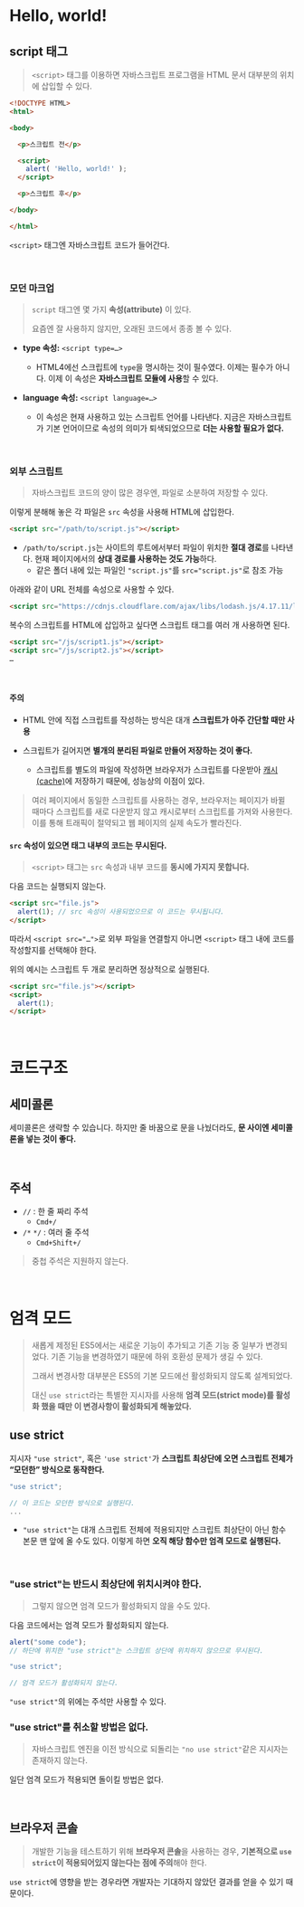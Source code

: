 # Hello, world!

## script 태그

> `<script>` 태그를 이용하면 자바스크립트 프로그램을 HTML 문서 대부분의 위치에 삽입할 수 있다.

```html
<!DOCTYPE HTML>
<html>

<body>

  <p>스크립트 전</p>

  <script>
    alert( 'Hello, world!' );
  </script>

  <p>스크립트 후</p>

</body>

</html>
```

`<script>` 태그엔 자바스크립트 코드가 들어간다.

<br>

### 모던 마크업

> `script` 태그엔 몇 가지 **속성(attribute)** 이 있다.
>
> 요즘엔 잘 사용하지 않지만, 오래된 코드에서 종종 볼 수 있다.

- **type 속성:** `<script type=…>`
  - HTML4에선 스크립트에 `type`을 명시하는 것이 필수였다. 이제는 필수가 아니다. 이제 이 속성은 **자바스크립트 모듈에 사용**할 수 있다.

- **language 속성:** `<script language=…>`
  - 이 속성은 현재 사용하고 있는 스크립트 언어를 나타낸다. 지금은 자바스크립트가 기본 언어이므로 속성의 의미가 퇴색되었으므로 **더는 사용할 필요가 없다.**

<br>

### 외부 스크립트

> 자바스크립트 코드의 양이 많은 경우엔, 파일로 소분하여 저장할 수 있다.

이렇게 분해해 놓은 각 파일은 `src` 속성을 사용해 HTML에 삽입한다.

```html
<script src="/path/to/script.js"></script>
```

- `/path/to/script.js`는 사이트의 루트에서부터 파일이 위치한 **절대 경로**를 나타낸다. 현재 페이지에서의 **상대 경로를 사용하는 것도 가능**하다. 
  - 같은 폴더 내에 있는 파일인 `"script.js"`를 `src="script.js"`로 참조 가능

아래와 같이 URL 전체를 속성으로 사용할 수 있다.

```html
<script src="https://cdnjs.cloudflare.com/ajax/libs/lodash.js/4.17.11/lodash.js"></script>
```

복수의 스크립트를 HTML에 삽입하고 싶다면 스크립트 태그를 여러 개 사용하면 된다.

```html
<script src="/js/script1.js"></script>
<script src="/js/script2.js"></script>
…
```

<br>

#### 주의

- HTML 안에 직접 스크립트를 작성하는 방식은 대개 **스크립트가 아주 간단할 때만 사용**

- 스크립트가 길어지면 **별개의 분리된 파일로 만들어 저장하는 것이 좋다.**
  - 스크립트를 별도의 파일에 작성하면 브라우저가 스크립트를 다운받아 [캐시(cache)](https://en.wikipedia.org/wiki/Web_cache)에 저장하기 때문에, 성능상의 이점이 있다.

> 여러 페이지에서 동일한 스크립트를 사용하는 경우, 브라우저는 페이지가 바뀔 때마다 스크립트를 새로 다운받지 않고 캐시로부터 스크립트를 가져와 사용한다. 이를 통해 트래픽이 절약되고 웹 페이지의 실제 속도가 빨라진다.



#### `src` 속성이 있으면 태그 내부의 코드는 무시된다.

> `<script>` 태그는 `src` 속성과 내부 코드를 **동시에 가지지 못합니다.**

다음 코드는 실행되지 않는다.

```html
<script src="file.js">
  alert(1); // src 속성이 사용되었으므로 이 코드는 무시됩니다.
</script>
```

따라서 `<script src="…">`로 외부 파일을 연결할지 아니면 `<script>` 태그 내에 코드를 작성할지를 선택해야 한다.

위의 예시는 스크립트 두 개로 분리하면 정상적으로 실행된다.

```html
<script src="file.js"></script>
<script>
  alert(1);
</script>
```

<br>

# 코드구조

## 세미콜론

세미콜론은 생략할 수 있습니다. 하지만 줄 바꿈으로 문을 나눴더라도, **문 사이엔 세미콜론을 넣는 것이 좋다.**

<br>

## 주석

- `//` : 한 줄 짜리 주석
  - `Cmd+/`
- `/*` `*/` : 여러 줄 주석
  - `Cmd+Shift+/ `

> 중첩 주석은 지원하지 않는다.

<br>

# 엄격 모드

> 새롭게 제정된 ES5에서는 새로운 기능이 추가되고 기존 기능 중 일부가 변경되었다. 기존 기능을 변경하였기 때문에 하위 호환성 문제가 생길 수 있다. 
>
> 그래서 변경사항 대부분은 ES5의 기본 모드에선 활성화되지 않도록 설계되었다. 
>
> 대신 `use strict`라는 특별한 지시자를 사용해 **엄격 모드(strict mode)를 활성화 했을 때만 이 변경사항이 활성화되게 해놓았다.**

## use strict

지시자 `"use strict"`, 혹은 `'use strict'`가 **스크립트 최상단에 오면 스크립트 전체가 “모던한” 방식으로 동작한다.**

```javascript
"use strict";

// 이 코드는 모던한 방식으로 실행된다.
...
```

- `"use strict"`는 대개 스크립트 전체에 적용되지만 스크립트 최상단이 아닌 함수 본문 맨 앞에 올 수도 있다. 이렇게 하면 **오직 해당 함수만 엄격 모드로 실행된다.** 

<br>

### "use strict"는 반드시 최상단에 위치시켜야 한다.

>  그렇지 않으면 엄격 모드가 활성화되지 않을 수도 있다.

다음 코드에서는 엄격 모드가 활성화되지 않는다.

```javascript
alert("some code");
// 하단에 위치한 "use strict"는 스크립트 상단에 위치하지 않으므로 무시된다.

"use strict";

// 엄격 모드가 활성화되지 않는다.
```

`"use strict"`의 위에는 주석만 사용할 수 있다.

### "use strict"를 취소할 방법은 없다.

> 자바스크립트 엔진을 이전 방식으로 되돌리는 `"no use strict"`같은 지시자는 존재하지 않는다.

일단 엄격 모드가 적용되면 돌이킬 방법은 없다.

<br>

## 브라우저 콘솔

>  개발한 기능을 테스트하기 위해 **브라우저 콘솔**을 사용하는 경우, **기본적으로 `use strict`이 적용되어있지 않는다는 점에 주의**해야 한다.

`use strict`에 영향을 받는 경우라면 개발자는 기대하지 않았던 결과를 얻을 수 있기 때문이다.
